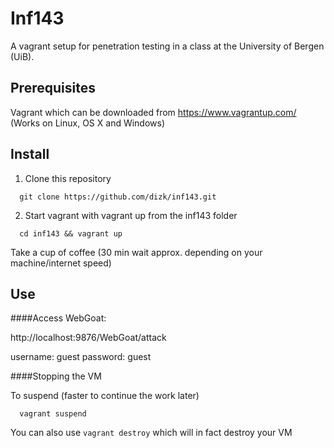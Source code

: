 Inf143
======

A vagrant setup for penetration testing in a class at the University of Bergen (UiB).

Prerequisites
-------------

Vagrant which can be downloaded from https://www.vagrantup.com/ (Works on Linux, OS X and Windows)

Install
-------

1. Clone this repository
```
  git clone https://github.com/dizk/inf143.git
```

2. Start vagrant with vagrant up from the inf143 folder
```
  cd inf143 && vagrant up 
```

Take a cup of coffee (30 min wait approx. depending on your machine/internet speed)

Use
---

####Access WebGoat: 

  http://localhost:9876/WebGoat/attack

  username: guest
  password: guest

####Stopping the VM

To suspend (faster to continue the work later)
```
  vagrant suspend
```

You can also use `vagrant destroy` which will in fact destroy your VM
